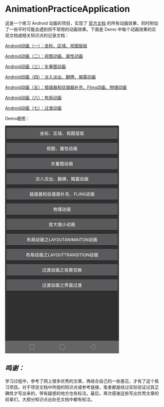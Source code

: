 AnimationPracticeApplication
======

这是一个练习 Android 动画的项目，实现了 [官方文档][1] 的所有动画效果，同时附加了一些平时可能会遇到但不常用的动画效果。下面是 Demo 中每个动画效果的实现文档或相关知识点的记录文档：

[Android动画（一）：坐标、区域、视图层级][2]

[Android动画（二）：视图动画、属性动画][3]

[Android动画（三）：矢量图动画][4]

[Android动画（四）：淡入淡出、翻牌、揭露动画][5]

[Android动画（五）：插值器和估值器补充、Fling动画、物理动画][6]

[Android动画（六）：布局动画][7]

[Android动画（七）：过渡动画][8]

Demo截图：

![菜单页](./screenshots/menu.jpg)


## *鸣谢：*

学习过程中，参考了网上很多优秀的文章，再结合自己的一些愚见，才有了这个练习项目。对于项目文档中所提的知识点或参考链接，笔者都是经过实际验证过其正确性才写出来的，带有疑惑的地方也有标注。最后，再次感谢这些写出优秀文章的前辈们，大部分知识点出处在文档中都有标注。

[1]: https://developer.android.com/training/animation
[2]: https://kimball325.github.io/2019/01/15/%E5%8A%A8%E7%94%BB%E5%9F%BA%E7%A1%8001%EF%BC%9A%E5%9D%90%E6%A0%87%E3%80%81%E5%8C%BA%E5%9F%9F%E3%80%81%E8%A7%86%E5%9B%BE%E5%B1%82%E7%BA%A7/
[3]: https://kimball325.github.io/2019/01/25/%E5%8A%A8%E7%94%BB%E5%9F%BA%E7%A1%8002%EF%BC%9A%E8%A7%86%E5%9B%BE%E5%8A%A8%E7%94%BB%E3%80%81%E5%B1%9E%E6%80%A7%E5%8A%A8%E7%94%BB/
[4]: https://kimball325.github.io/2019/02/17/%E5%8A%A8%E7%94%BB%E5%9F%BA%E7%A1%8003%EF%BC%9A%E7%9F%A2%E9%87%8F%E5%9B%BE%E5%8A%A8%E7%94%BB/
[5]: https://kimball325.github.io/2019/02/22/%E5%8A%A8%E7%94%BB%E5%9F%BA%E7%A1%8004%EF%BC%9A%E6%B7%A1%E5%85%A5%E3%80%81%E7%BF%BB%E7%89%8C%E3%80%81%E6%8F%AD%E9%9C%B2%E5%8A%A8%E7%94%BB/
[6]: https://kimball325.github.io/2019/03/03/%E5%8A%A8%E7%94%BB%E5%9F%BA%E7%A1%8005%EF%BC%9APath%E7%B1%BB%E5%9E%8B%E6%8F%92%E5%80%BC%E5%99%A8%E3%80%81%E8%B7%AF%E5%BE%84%E5%8A%A8%E7%94%BB%E3%80%81Fling%E5%8A%A8%E7%94%BB/
[7]: https://kimball325.github.io/2019/07/21/%E5%8A%A8%E7%94%BB%E5%9F%BA%E7%A1%8006%EF%BC%9A%E5%B8%83%E5%B1%80%E5%8A%A8%E7%94%BB/
[8]: https://kimball325.github.io/2019/07/29/%E8%BF%87%E6%B8%A1%E5%8A%A8%E7%94%BB/
